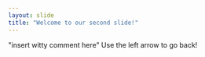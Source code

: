 ```yaml
---
layout: slide
title: "Welcome to our second slide!"
---
```

"insert witty comment here"
Use the left arrow to go back!
